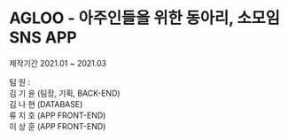 # AGLOO - 아주인들을 위한 동아리, 소모임 SNS APP
제작기간 2021.01 ~ 2021.03  
  
팀 원 :  
김 기 윤 (팀장, 기획, BACK-END)  
김 나 현 (DATABASE)  
류 지 호 (APP FRONT-END)  
이 상 훈 (APP FRONT-END)  
